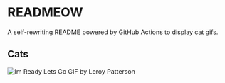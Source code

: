 # READMEOW

A self-rewriting README powered by GitHub Actions to display cat gifs.

## Cats

![Im Ready Lets Go GIF by Leroy Patterson](https://media2.giphy.com/media/CjmvTCZf2U3p09Cn0h/200.gif?cid=9acd02daegh29m7kexsv9lr6u5fgtvrn5mo0wapitwn57yx8&ep=v1_gifs_search&rid=200.gif&ct=g)
